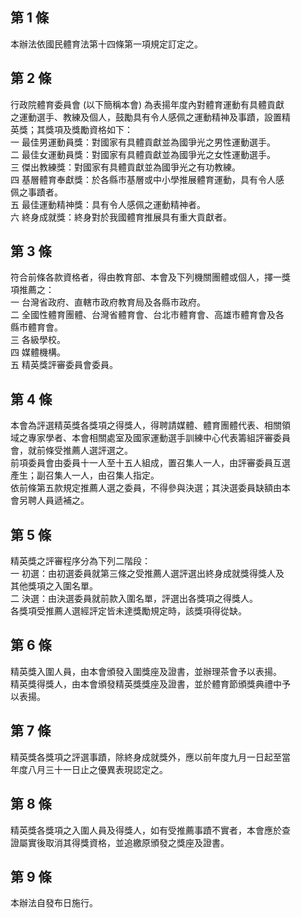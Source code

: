 第 1 條
-------
本辦法依國民體育法第十四條第一項規定訂定之。

第 2 條
-------
行政院體育委員會 (以下簡稱本會) 為表揚年度內對體育運動有具體貢獻  
之運動選手、教練及個人，鼓勵具有令人感佩之運動精神及事蹟，設置精  
英獎；其獎項及獎勵資格如下：                                      
一  最佳男運動員獎：對國家有具體貢獻並為國爭光之男性運動選手。    
二  最佳女運動員獎：對國家有具體貢獻並為國爭光之女性運動選手。    
三  傑出教練獎：對國家有具體貢獻並為國爭光之有功教練。            
四  基層體育奉獻獎：於各縣市基層或中小學推展體育運動，具有令人感  
    佩之事蹟者。                                                  
五  最佳運動精神獎：具有令人感佩之運動精神者。                    
六  終身成就獎：終身對於我國體育推展具有重大貢獻者。

第 3 條
-------
符合前條各款資格者，得由教育部、本會及下列機關團體或個人，擇一獎  
項推薦之：                                                        
一  台灣省政府、直轄市政府教育局及各縣市政府。                    
二  全國性體育團體、台灣省體育會、台北市體育會、高雄市體育會及各  
    縣市體育會。                                                  
三  各級學校。                                                    
四  媒體機構。                                                    
五  精英獎評審委員會委員。

第 4 條
-------
本會為評選精英獎各獎項之得獎人，得聘請媒體、體育團體代表、相關領  
域之專家學者、本會相關處室及國家運動選手訓練中心代表籌組評審委員  
會，就前條受推薦人選評選之。                                      
前項委員會由委員十一人至十五人組成，置召集人一人，由評審委員互選  
產生；副召集人一人，由召集人指定。                                
依前條第五款規定推薦人選之委員，不得參與決選；其決選委員缺額由本  
會另聘人員遞補之。

第 5 條
-------
精英獎之評審程序分為下列二階段：                                  
一  初選：由初選委員就第三條之受推薦人選評選出終身成就獎得獎人及  
    其他獎項之入圍名單。                                          
二  決選：由決選委員就前款入圍名單，評選出各獎項之得獎人。        
各獎項受推薦人選經評定皆未達獎勵規定時，該獎項得從缺。

第 6 條
-------
精英獎入圍人員，由本會頒發入圍獎座及證書，並辦理茶會予以表揚。    
精英獎得獎人，由本會頒發精英獎獎座及證書，並於體育節頒獎典禮中予  
以表揚。

第 7 條
-------
精英獎各獎項之評選事蹟，除終身成就獎外，應以前年度九月一日起至當  
年度八月三十一日止之優異表現認定之。

第 8 條
-------
精英獎各獎項之入圍人員及得獎人，如有受推薦事蹟不實者，本會應於查  
證屬實後取消其得獎資格，並追繳原頒發之獎座及證書。

第 9 條
-------
本辦法自發布日施行。

